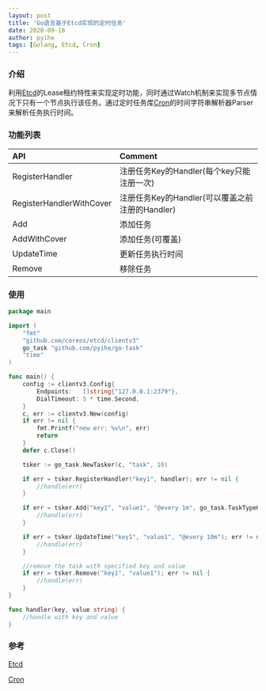 ```yaml
---
layout: post
title: 'Go语言基于Etcd实现的定时任务'
date: 2020-09-18
author: pyihe
tags: [Golang, Etcd, Cron]
---
```


### 介绍

利用[Etcd](https://github.com/etcd-io/etcd)的Lease租约特性来实现定时功能，同时通过Watch机制来实现多节点情况下只有一个节点执行该任务。通过定时任务库[Cron](https://github.com/robfig/cron)的时间字符串解析器Parser来解析任务执行时间。

### 功能列表

|API|Comment|
|:---|:---|
|RegisterHandler|注册任务Key的Handler(每个key只能注册一次)|
|RegisterHandlerWithCover|注册任务Key的Handler(可以覆盖之前注册的Handler)|
|Add|添加任务|
|AddWithCover|添加任务(可覆盖)|
|UpdateTime|更新任务执行时间|
|Remove|移除任务|

### 使用

```go
package main

import (
	"fmt"
	"github.com/coreos/etcd/clientv3"
	go_task "github.com/pyihe/go-task"
	"time"
)

func main() {
	config := clientv3.Config{
		Endpoints:   []string{"127.0.0.1:2379"},
		DialTimeout: 5 * time.Second,
	}
	c, err := clientv3.New(config)
	if err != nil {
		fmt.Printf("new err: %v\n", err)
		return
	}
	defer c.Close()

	tsker := go_task.NewTasker(c, "task", 10)

	if err = tsker.RegisterHandler("key1", handler); err != nil {
		//handle(err)
	}

	if err = tsker.Add("key1", "value1", "@every 1m", go_task.TaskTypeOnceCall); err != nil {
		//handle(err)
	}

	if err = tsker.UpdateTime("key1", "value1", "@every 10m"); err != nil {
		//handle(err)
	}

	//remove the task with specified key and value
	if err = tsker.Remove("key1", "value1"); err != nil {
		//handle(err)
	}
}

func handler(key, value string) {
	//handle with key and value
}
```

### 参考

[Etcd](https://github.com/etcd-io/etcd)

[Cron](https://github.com/robfig/cron)